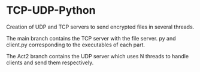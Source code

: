 # TCP-UDP-Python

Creation of UDP and TCP servers to send encrypted files in several threads.

The main branch contains the TCP server with the file server. py and client.py corresponding to the executables of each part.

The Act2 branch contains the UDP server which uses N threads to handle clients and send them respectively.
